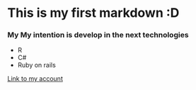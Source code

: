 # This is my first markdown :D

### My My intention is develop in the next technologies 

* R
* C#
* Ruby on rails

[Link to my account][1]

[1]: https://github.com/juanbecerrab


